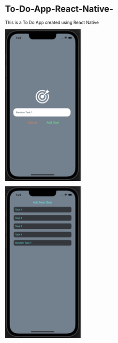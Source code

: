 # To-Do-App-React-Native-
This is a To Do App created using React Native

<img 
  src="./assets/main.png"
  alt="Alt text"
  title="Optional title"
  style="display: inline-block; margin: 0 auto; height: 500px">
  
  <img 
  src="./assets/tasks.png"
  alt="Alt text"
  title="Optional title"
  style="display: inline-block; margin: 0 auto; height: 500px">
